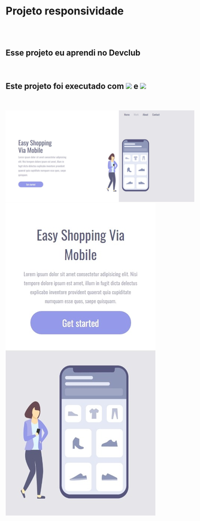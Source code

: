 <h1>Projeto responsividade</h1>
<br>
<br>
<h2>Esse projeto eu aprendi no Devclub</h2>
<br>
<h2>Este projeto foi executado com <img src="https://img.shields.io/badge/HTML5-E34F26?style=for-the-badge&logo=html5&logoColor=white"/> e <img src="https://img.shields.io/badge/CSS3-1572B6?style=for-the-badge&logo=css3&logoColor=white"/></h2>
<br>
<br>
<img src="https://github.com/Djvr33/Projeto-responsividade/blob/main/Captura%20tela%20inteira.jpeg?raw=true"/>
<br>
<img src="https://github.com/Djvr33/Projeto-responsividade/blob/main/Captura%20de%20tela%20celular.jpeg?raw=true"/>

